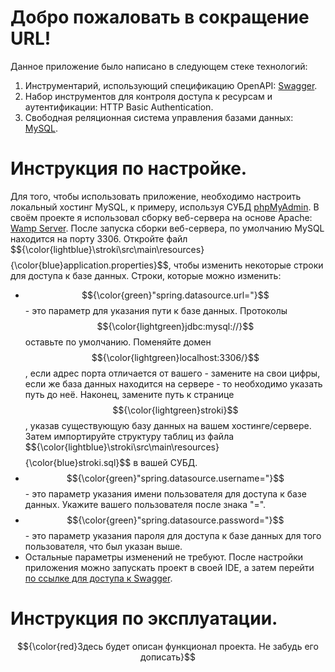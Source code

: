 # Добро пожаловать в сокращение URL!
Данное приложение было написано в следующем стеке технологий:
1. Инструментарий, использующий спецификацию OpenAPI: [Swagger](https://swagger.io/).
2. Набор инструментов для контроля доступа к ресурсам и аутентификации: HTTP Basic Authentication.
3. Свободная реляционная система управления базами данных: [MySQL](https://www.mysql.com/).

# Инструкция по настройке.
Для того, чтобы использовать приложение, необходимо настроить локальный хостинг MySQL, к примеру, используя СУБД [phpMyAdmin](https://www.phpmyadmin.net/). В своём проекте я использовал сборку веб-сервера на основе Apache: [Wamp Server](https://www.wampserver.com/). После запуска сборки веб-сервера, по умолчанию MySQL находится на порту 3306.
Откройте файл $${\color{lightblue}\stroki\src\main\resources\}$$ $${\color{blue}application.properties}$$, чтобы изменить некоторые строки для доступа к базе данных. Строки, которые можно изменить:
- $${\color{green}"spring.datasource.url="}$$ - это параметр для указания пути к базе данных. Протоколы $${\color{lightgreen}jdbc:mysql://}$$ оставьте по умолчанию. Поменяйте домен $${\color{lightgreen}localhost:3306/}$$, если адрес порта отличается от вашего - замените на свои цифры, если же база данных находится на сервере - то необходимо указать путь до неё. Наконец, замените путь к странице $${\color{lightgreen}stroki}$$, указав существующую базу данных на вашем хостинге/сервере. Затем импортируйте структуру таблиц из файла $${\color{lightblue}\stroki\src\main\resources\}$$ $${\color{blue}stroki.sql}$$ в вашей СУБД.
- $${\color{green}"spring.datasource.username="}$$ - это параметр указания имени пользователя для доступа к базе данных. Укажите вашего пользователя после знака "=".
- $${\color{green}"spring.datasource.password="}$$ - это параметр указания пароля для доступа к базе данных для того пользователя, что был указан выше.
- Остальные параметры изменений не требуют.
После настройки приложения можно запускать проект в своей IDE, а затем перейти [по ссылке для доступа к Swagger](http://localhost:8080/swagger-ui.html).

# Инструкция по эксплуатации.
$${\color{red}Здесь будет описан функционал проекта. Не забудь его дописать}$$
